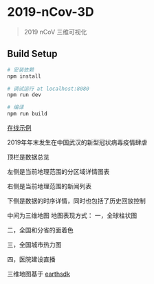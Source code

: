 # 2019-nCov-3D

> 2019 nCoV 三维可视化

## Build Setup

``` bash
# 安装依赖
npm install

# 调试运行 at localhost:8080
npm run dev

# 编译
npm run build

```
[在线示例](http://ncov.earthsdk.com)


2019年年末发生在中国武汉的新型冠状病毒疫情肆虐

顶栏是数据总览

左侧是当前地理范围的分区域详情图表

右侧是当前地理范围的新闻列表

下侧是数据的时序详情，同时也包括了历史回放控制

中间为三维地图
地图表现方式：
一，全球柱状图

二，全国和分省的面着色

三，全国城市热力图

四，医院建设直播

三维地图基于 [earthsdk](http://www.earthsdk.com)

